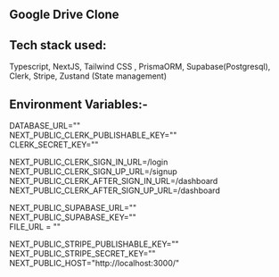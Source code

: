 ## Google Drive Clone

## Tech stack used:

Typescript, NextJS, Tailwind CSS , PrismaORM, Supabase(Postgresql), Clerk, Stripe, Zustand (State management)

## Environment Variables:-

DATABASE_URL="" <br/>
NEXT_PUBLIC_CLERK_PUBLISHABLE_KEY="" <br/>
CLERK_SECRET_KEY="" <br/>

NEXT_PUBLIC_CLERK_SIGN_IN_URL=/login <br/>
NEXT_PUBLIC_CLERK_SIGN_UP_URL=/signup <br/>
NEXT_PUBLIC_CLERK_AFTER_SIGN_IN_URL=/dashboard <br/>
NEXT_PUBLIC_CLERK_AFTER_SIGN_UP_URL=/dashboard <br/>

NEXT_PUBLIC_SUPABASE_URL="" <br/>
NEXT_PUBLIC_SUPABASE_KEY="" <br/>
FILE_URL = "" <br/>

NEXT_PUBLIC_STRIPE_PUBLISHABLE_KEY="" <br/>
NEXT_PUBLIC_STRIPE_SECRET_KEY="" <br/>
NEXT_PUBLIC_HOST="http://localhost:3000/" <br/>
